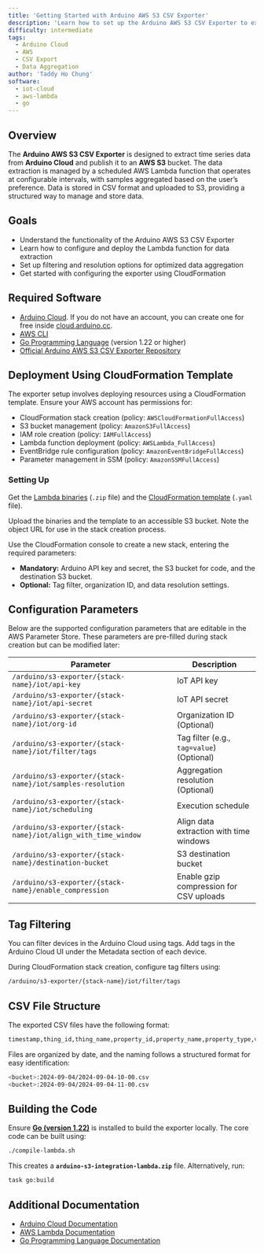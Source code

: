 ```yaml
---
title: 'Getting Started with Arduino AWS S3 CSV Exporter'
description: 'Learn how to set up the Arduino AWS S3 CSV Exporter to extract and store time series data from the Arduino Cloud into an AWS S3 bucket.'
difficulty: intermediate
tags:
  - Arduino Cloud
  - AWS
  - CSV Export
  - Data Aggregation  
author: 'Taddy Ho Chung'
software:
  - iot-cloud
  - aws-lambda
  - go
---
```


## Overview

The **Arduino AWS S3 CSV Exporter** is designed to extract time series data from **Arduino Cloud** and publish it to an **AWS S3** bucket. The data extraction is managed by a scheduled AWS Lambda function that operates at configurable intervals, with samples aggregated based on the user’s preference. Data is stored in CSV format and uploaded to S3, providing a structured way to manage and store data.

## Goals

* Understand the functionality of the Arduino AWS S3 CSV Exporter
* Learn how to configure and deploy the Lambda function for data extraction
* Set up filtering and resolution options for optimized data aggregation
* Get started with configuring the exporter using CloudFormation

## Required Software

* [Arduino Cloud](https://cloud.arduino.cc/). If you do not have an account, you can create one for free inside [cloud.arduino.cc](https://cloud.arduino.cc/home/?get-started=true).
* [AWS CLI](https://aws.amazon.com/cli/)
* [Go Programming Language](https://go.dev/) (version 1.22 or higher)
* [Official Arduino AWS S3 CSV Exporter Repository](https://github.com/arduino/aws-s3-integration)

## Deployment Using CloudFormation Template

The exporter setup involves deploying resources using a CloudFormation template. Ensure your AWS account has permissions for:

* CloudFormation stack creation (policy: `AWSCloudFormationFullAccess`)
* S3 bucket management (policy: `AmazonS3FullAccess`)
* IAM role creation (policy: `IAMFullAccess`)
* Lambda function deployment (policy: `AWSLambda_FullAccess`)
* EventBridge rule configuration (policy: `AmazonEventBridgeFullAccess`)
* Parameter management in SSM (policy: `AmazonSSMFullAccess`)

### Setting Up

Get the [Lambda binaries](https://github.com/arduino/aws-s3-integration/releases) (`.zip` file) and the [CloudFormation template](https://github.com/arduino/aws-s3-integration/releases) (`.yaml` file).

Upload the binaries and the template to an accessible S3 bucket. Note the object URL for use in the stack creation process.

Use the CloudFormation console to create a new stack, entering the required parameters:
  
- **Mandatory:** Arduino API key and secret, the S3 bucket for code, and the destination S3 bucket.
- **Optional:** Tag filter, organization ID, and data resolution settings.

## Configuration Parameters

Below are the supported configuration parameters that are editable in the AWS Parameter Store. These parameters are pre-filled during stack creation but can be modified later:

| **Parameter**                                                  | **Description**                           |
|----------------------------------------------------------------|-------------------------------------------|
| `/arduino/s3-exporter/{stack-name}/iot/api-key`                | IoT API key                               |
| `/arduino/s3-exporter/{stack-name}/iot/api-secret`             | IoT API secret                            |
| `/arduino/s3-exporter/{stack-name}/iot/org-id`                 | Organization ID (Optional)                |
| `/arduino/s3-exporter/{stack-name}/iot/filter/tags`            | Tag filter (e.g., `tag=value`) (Optional) |
| `/arduino/s3-exporter/{stack-name}/iot/samples-resolution`     | Aggregation resolution (Optional)         |
| `/arduino/s3-exporter/{stack-name}/iot/scheduling`             | Execution schedule                        |
| `/arduino/s3-exporter/{stack-name}/iot/align_with_time_window` | Align data extraction with time windows   |
| `/arduino/s3-exporter/{stack-name}/destination-bucket`         | S3 destination bucket                     |
| `/arduino/s3-exporter/{stack-name}/enable_compression`         | Enable gzip compression for CSV uploads   |

## Tag Filtering

You can filter devices in the Arduino Cloud using tags. Add tags in the Arduino Cloud UI under the Metadata section of each device.

During CloudFormation stack creation, configure tag filters using:

```bash
/arduino/s3-exporter/{stack-name}/iot/filter/tags
```

## CSV File Structure

The exported CSV files have the following format:

```bash
timestamp,thing_id,thing_name,property_id,property_name,property_type,value,aggregation_statistic
```

Files are organized by date, and the naming follows a structured format for easy identification:

```bash
<bucket>:2024-09-04/2024-09-04-10-00.csv
<bucket>:2024-09-04/2024-09-04-11-00.csv
```

## Building the Code

Ensure [**Go (version 1.22)**](https://go.dev/) is installed to build the exporter locally. The core code can be built using:

```bash
./compile-lambda.sh
```

This creates a **`arduino-s3-integration-lambda.zip`** file. Alternatively, run:

```bash
task go:build
```

## Additional Documentation

* [Arduino Cloud Documentation](https://docs.arduino.cc/cloud/iot-cloud)
* [AWS Lambda Documentation](https://docs.aws.amazon.com/lambda/)
* [Go Programming Language Documentation](https://go.dev/doc/)
